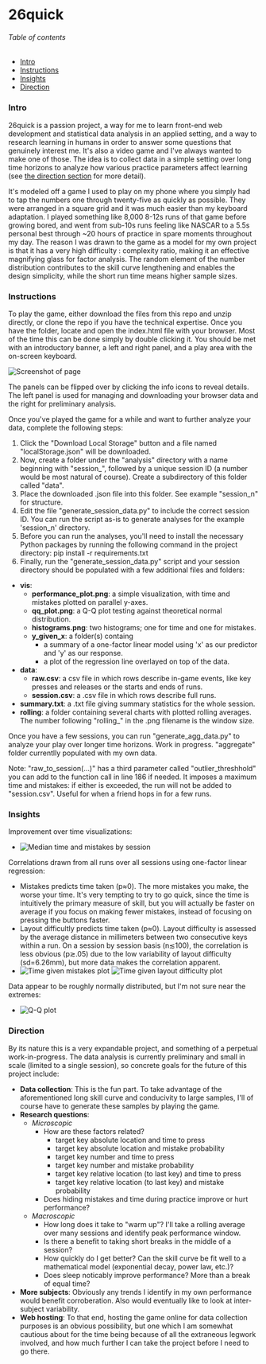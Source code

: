 # 26quick

###### Table of contents

* [Intro](#intro)
* [Instructions](#instructions)
* [Insights](#insights)
* [Direction](#direction)

### Intro

26quick is a passion project, a way for me to learn front-end web development and statistical data analysis in an applied setting, and a way to research learning in humans in order to answer some questions that genuinely interest me. It's also a video game and I've always wanted to make one of those. The idea is to collect data in a simple setting over long time horizons to analyze how various practice parameters affect learning (see [the direction section](#direction) for more detail).

It's modeled off a game I used to play on my phone where you simply had to tap the numbers one through twenty-five as quickly as possible. They were arranged in a square grid and it was much easier than my keyboard adaptation. I played something like 8,000 8-12s runs of that game before growing bored, and went from sub-10s runs feeling like NASCAR to a 5.5s personal best through ~20 hours of practice in spare moments throughout my day. The reason I was drawn to the game as a model for my own project is that it has a very high difficulty : complexity ratio, making it an effective magnifying glass for factor analysis. The random element of the number distribution contributes to the skill curve lengthening and enables the design simplicity, while the short run time means higher sample sizes.
 
### Instructions

To play the game, either download the files from this repo and unzip directly, or clone the repo if you have the technical expertise. Once you have the folder, locate and open the index.html file with your browser. Most of the time this can be done simply by double clicking it. You should be met with an introductory banner, a left and right panel, and a play area with the on-screen keyboard.

![Screenshot of page](images/screenshot.png)

The panels can be flipped over by clicking the info icons to reveal details. The left panel is used for managing and downloading your browser data and the right for preliminary analysis.

Once you've played the game for a while and want to further analyze your data, complete the following steps:
1) Click the "Download Local Storage" button and a file named "localStorage.json" will be downloaded.
2) Now, create a folder under the "analysis" directory with a name beginning with "session_", followed by a unique session ID (a number would be most natural of course). Create a subdirectory of this folder called "data".
3) Place the downloaded .json file into this folder. See example "session_n" for structure.
4) Edit the file "generate_session_data.py" to include the correct session ID. You can run the script as-is to generate analyses for the example 'session_n' directory.
5) Before you can run the analyses, you'll need to install the necessary Python packages by running the following command in the project directory: pip install -r requirements.txt
6) Finally, run the "generate_session_data.py" script and your session directory should be populated with a few additional files and folders:
  * **vis**:
    - **performance_plot.png**: a simple visualization, with time and mistakes plotted on parallel y-axes.
    - **qq_plot.png**: a Q-Q plot testing against theoretical normal distribution.
    - **histograms.png**: two histograms; one for time and one for mistakes.
    - **y_given_x**: a folder(s) containg 
      + a summary of a one-factor linear model using 'x' as our predictor and 'y' as our response.
      + a plot of the regression line overlayed on top of the data.
  * **data**:
    - **raw.csv**: a csv file in which rows describe in-game events, like key presses and releases or the starts and ends of runs.
    - **session.csv**: a .csv file in which rows describe full runs.
  * **summary.txt**: a .txt file giving summary statistics for the whole session.
  * **rolling**: a folder containing several charts with plotted rolling averages. The number following "rolling_" in the .png filename is the window size.

Once you have a few sessions, you can run "generate_agg_data.py" to analyze your play over longer time horizons. Work in progress. "aggregate" folder currentlly populated with my own data.

Note: "raw_to_session(...)" has a third parameter called "outlier_threshhold" you can add to the function call in line 186 if needed. It imposes a maximum time and mistakes: if either is exceeded, the run will not be added to "session.csv". Useful for when a friend hops in for a few runs.

### Insights

Improvement over time visualizations:
* ![Median time and mistakes by session](analysis/data/aggregate/agg_plot.png)

Correlations drawn from all runs over all sessions using one-factor linear regression:
* Mistakes predicts time taken (p≈0). The more mistakes you make, the worse your time. It's very tempting to try to go quick, since the time is intuitively the primary measure of skill, but you will actually be faster on average if you focus on making fewer mistakes, instead of focusing on pressing the buttons faster.
* Layout difficultly predicts time taken (p≈0). Layout difficulty is assessed by the average distance in millimeters between two consecutive keys within a run. On a session by session basis (n≲100), the correlation is less obvious (p≳.05) due to the low variability of layout difficulty (sd=6.26mm), but more data makes the correlation apparent.
* ![Time given mistakes plot](analysis/data/aggregate/time_given_mistakes/plot.png) ![Time given layout difficulty plot](analysis/data/aggregate/time_given_diff/plot.png)

Data appear to be roughly normally distributed, but I'm not sure near the extremes:
* ![Q-Q plot](analysis/data/aggregate/qq_plot.png)


### Direction

By its nature this is a very expandable project, and something of a perpetual work-in-progress. The data analysis is currently preliminary and small in scale (limited to a single session), so concrete goals for the future of this project include:
* **Data collection**: This is the fun part. To take advantage of the aforementioned long skill curve and conducivity to large samples, I'll of course have to generate these samples by playing the game.
* **Research questions**:
  - *Microscopic*
      + How are these factors related?
        - target key absolute location and time to press
        - target key absolute location and mistake probability
        - target key number and time to press
        - target key number and mistake probability
        - target key relative location (to last key) and time to press
        - target key relative location (to last key) and mistake probability
      + Does hiding mistakes and time during practice improve or hurt performance?
  - *Macroscopic*
      + How long does it take to "warm up"? I'll take a rolling average over many sessions and identify peak performance window.
      + Is there a benefit to taking short breaks in the middle of a session?
      + How quickly do I get better? Can the skill curve be fit well to a mathematical model (exponential decay, power law, etc.)?
      + Does sleep noticably improve performance? More than a break of equal time?
* **More subjects**: Obviously any trends I identify in my own performance would benefit corroberation. Also would eventually like to look at inter-subject variability.
* **Web hosting**: To that end, hosting the game online for data collection purposes is an obvious possibility, but one which I am somewhat cautious about for the time being because of all the extraneous legwork involved, and how much further I can take the project before I need to go there.
